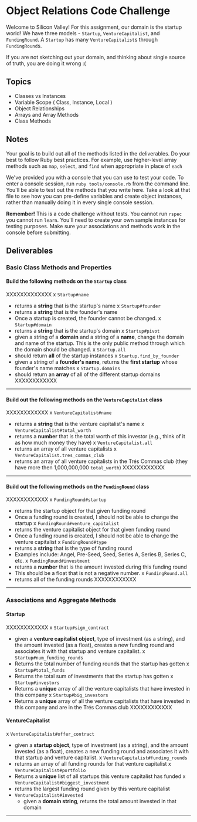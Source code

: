 # Object Relations Code Challenge

Welcome to Silicon Valley! For this assignment, our domain is the startup world! We have three models - `Startup`, `VentureCapitalist`, and `FundingRound`. A `Startup` has many `VentureCapitalist`s through `FundingRound`s.

If you are not sketching out your domain, and thinking about single source of truth,
you are doing it wrong :(

## Topics

- Classes vs Instances
- Variable Scope ( Class, Instance, Local )
- Object Relationships
- Arrays and Array Methods
- Class Methods

## Notes

Your goal is to build out all of the methods listed in the deliverables. Do your best to follow Ruby best practices. For example, use higher-level array methods such as `map`, `select`, and `find` when appropriate in place of `each`

We've provided you with a console that you can use to test your code. To enter a console session, run `ruby tools/console.rb` from the command line. You'll be able to test out the methods that you write here. Take a look at that file to see how you can pre-define variables and create object instances, rather than manually doing it in every single console session.

**Remember!** This is a code challenge without tests. You cannot run `rspec` you cannot run `learn`. You'll need to create your own sample instances for testing purposes. Make sure your associations and methods work in the console before submitting.

## Deliverables

### Basic Class Methods and Properties

#### Build the following methods on the `Startup` class
XXXXXXXXXXXXX
x `Startup#name`
  - returns a **string** that is the startup's name
x `Startup#founder`
  - returns a **string** that is the founder's name
  - Once a startup is created, the founder cannot be changed.
x `Startup#domain`
  - returns a **string** that is the startup's domain
x `Startup#pivot`
  - given a string of a **domain** and a string of a **name**, change the domain
    and name of the startup. This is the only public method through which the
    domain should be changed.
x `Startup.all`
  - should return **all** of the startup instances
x `Startup.find_by_founder`
  - given a string of a **founder's name**, returns the **first startup** whose founder's name matches
x `Startup.domains`
  - should return an **array** of all of the different startup domains
XXXXXXXXXXXX
---

#### Build out the following methods on the `VentureCapitalist` class
XXXXXXXXXXXX
x `VentureCapitalist#name`
  - returns a **string** that is the venture capitalist's name
x `VentureCapitalist#total_worth`
  - returns a **number** that is the total worth of this investor (e.g., think of it as how much money they have)
x `VentureCapitalist.all`
  - returns an array of all venture capitalists
x `VentureCapitalist.tres_commas_club`
  - returns an array of all venture capitalists in the Trés Commas club (they have more then 1,000,000,000 `total_worth`)
XXXXXXXXXXXX
---

#### Build out the following methods on the `FundingRound` class
XXXXXXXXXXXX
x `FundingRound#startup`
  - returns the startup object for that given funding round
  - Once a funding round is created, I should not be able to change the startup
x `FundingRound#venture_capitalist`
  - returns the venture capitalist object for that given funding round
  - Once a funding round is created, I should not be able to change the venture capitalist
x `FundingRound#type`
  - returns a **string** that is the type of funding round
  - Examples include: Angel, Pre-Seed, Seed, Series A, Series B, Series C, etc.
x `FundingRound#investment`
  - returns a **number** that is the amount invested during this funding round
  - This should be a float that is not a negative number.
x `FundingRound.all`
  - returns all of the funding rounds
XXXXXXXXXXXX
---

### Associations and Aggregate Methods

#### Startup
XXXXXXXXXXXX
x `Startup#sign_contract`
  - given a **venture capitalist object**, type of investment (as a string), and the amount invested (as a float), creates a new funding round and associates it with that startup and venture capitalist.
x `Startup#num_funding_rounds`
  - Returns the total number of funding rounds that the startup has gotten
x `Startup#total_funds`
  - Returns the total sum of investments that the startup has gotten
x `Startup#investors`
  - Returns a **unique** array of all the venture capitalists that have invested in this company
x `Startup#big_investors`
  - Returns a **unique** array of all the venture capitalists that have invested in this company and are in the Trés Commas club
XXXXXXXXXXXX
#### VentureCapitalist

x `VentureCapitalist#offer_contract`
  - given a **startup object**, type of investment (as a string), and the amount invested (as a float), creates a new funding round and associates it with that startup and venture capitalist.
x `VentureCapitalist#funding_rounds`
  - returns an array of all funding rounds for that venture capitalist
x `VentureCapitalist#portfolio`
  - Returns a **unique** list of all startups this venture capitalist has funded
x `VentureCapitalist#biggest_investment`
  - returns the largest funding round given by this venture capitalist
- `VentureCapitalist#invested`
  - given a **domain string**, returns the total amount invested in that domain

---
